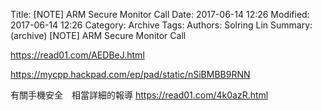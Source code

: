 Title: [NOTE] ARM Secure Monitor Call
Date: 2017-06-14 12:26
Modified: 2017-06-14 12:26
Category: Archive
Tags: 
Authors: Solring Lin
Summary: (archive) [NOTE] ARM Secure Monitor Call


https://read01.com/AEDBeJ.html

https://mycpp.hackpad.com/ep/pad/static/nSiBMBB9RNN

有關手機安全　相當詳細的報導
https://read01.com/4k0azR.html